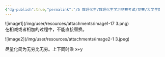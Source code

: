 ```yaml
---
{"dg-publish":true,"permalink":"/5 数理化生/数理化生学习竞赛考试/竞赛/大学生数学竞赛/无穷-无穷/","title":"无穷-无穷"}
---
```



![image1](/img/user/resources/attachments/image1-17 3.png)  
在相减或者相加的过程中，不能直接替换。

![image2](/img/user/resources/attachments/image2-1 3.jpeg)

尽量化简为无穷比无穷。上下同时乘 x+y